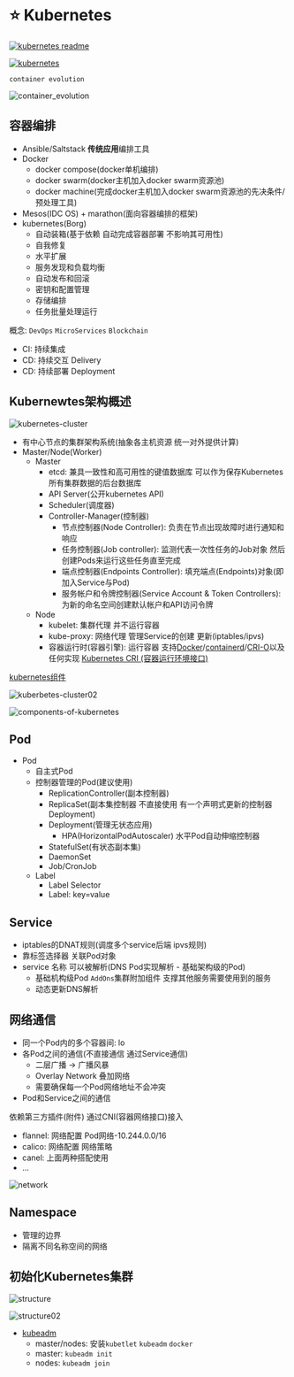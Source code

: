# ⭐ Kubernetes

[![kubernetes readme](https://img.shields.io/badge/Kubernetes-README-356DE3)](https://kubernetes.io/zh/docs/home/)

[![kubernetes](./icons/kubernetes.svg)](https://kubernetes.io/)

`container evolution`

![container_evolution](./icons/container_evolution.svg)

## 容器编排

- Ansible/Saltstack **传统应用**编排工具
- Docker
  - docker compose(docker单机编排)
  - docker swarm(docker主机加入docker swarm资源池)
  - docker machine(完成docker主机加入docker swarm资源池的先决条件/预处理工具)
- Mesos(IDC OS) + marathon(面向容器编排的框架)
- kubernetes(Borg)
  - 自动装箱(基于依赖 自动完成容器部署 不影响其可用性)
  - 自我修复
  - 水平扩展
  - 服务发现和负载均衡
  - 自动发布和回滚
  - 密钥和配置管理
  - 存储编排
  - 任务批量处理运行

概念: `DevOps` `MicroServices` `Blockchain`

- CI: 持续集成
- CD: 持续交互 Delivery
- CD: 持续部署 Deployment

## Kubernewtes架构概述

![kubernetes-cluster](./icons/kubernetes_cluster.png)

- 有中心节点的集群架构系统(抽象各主机资源 统一对外提供计算)
- Master/Node(Worker)
  - Master
    - etcd: 兼具一致性和高可用性的键值数据库 可以作为保存Kubernetes所有集群数据的后台数据库
    - API Server(公开kubernetes API)
    - Scheduler(调度器)
    - Controller-Manager(控制器)
      - 节点控制器(Node Controller): 负责在节点出现故障时进行通知和响应
      - 任务控制器(Job controller): 监测代表一次性任务的Job对象 然后创建Pods来运行这些任务直至完成
      - 端点控制器(Endpoints Controller): 填充端点(Endpoints)对象(即加入Service与Pod)
      - 服务帐户和令牌控制器(Service Account & Token Controllers): 为新的命名空间创建默认帐户和API访问令牌
  - Node
    - kubelet: 集群代理 并不运行容器
    - kube-proxy: 网络代理 管理Service的创建 更新(iptables/ipvs)
    - 容器运行时(容器引擎): 运行容器 支持[Docker](https://kubernetes.io/zh/docs/reference/kubectl/docker-cli-to-kubectl/)/[containerd](https://containerd.io/docs/)/[CRI-O](https://cri-o.io/#what-is-cri-o)以及任何实现 [Kubernetes CRI (容器运行环境接口)](https://github.com/kubernetes/community/blob/master/contributors/devel/sig-node/container-runtime-interface.md)

[kubernetes组件](https://kubernetes.io/zh/docs/concepts/overview/components/)

![kuberbetes-cluster02](./icons/kubernetes_cluster02.png)

![components-of-kubernetes](./icons/components-of-kubernetes.svg)

## Pod

- Pod
  - 自主式Pod
  - 控制器管理的Pod(建议使用)
    - ReplicationController(副本控制器)
    - ReplicaSet(副本集控制器 不直接使用 有一个声明式更新的控制器Deployment)
    - Deployment(管理无状态应用)
      - HPA(HorizontalPodAutoscaler) 水平Pod自动伸缩控制器
    - StatefulSet(有状态副本集)
    - DaemonSet
    - Job/CronJob
  - Label
    - Label Selector
    - Label: key=value

## Service

- iptables的DNAT规则(调度多个service后端 ipvs规则)
- 靠标签选择器 关联Pod对象
- service 名称 可以被解析(DNS Pod实现解析 - 基础架构级的Pod)
  - 基础机构级Pod `AddOns`集群附加组件 支撑其他服务需要使用到的服务
  - 动态更新DNS解析

## 网络通信

- 同一个Pod内的多个容器间: lo
- 各Pod之间的通信(不直接通信 通过Service通信)
  - 二层广播 -> 广播风暴
  - Overlay Network 叠加网络
  - 需要确保每一个Pod网络地址不会冲突
- Pod和Service之间的通信

依赖第三方插件(附件) 通过CNI(容器网络接口)接入

- flannel: 网络配置 Pod网络-10.244.0.0/16
- calico: 网络配置 网络策略
- canel: 上面两种搭配使用
- ...

![network](./icons/network.png)

## Namespace

- 管理的边界
- 隔离不同名称空间的网络

## 初始化Kubernetes集群

![structure](./icons/structure.png)

![structure02](./icons/structure02.png)

- [kubeadm](https://github.com/kubernetes/kubeadm)
  - master/nodes: 安装`kubetlet` `kubeadm` `docker`
  - master: `kubeadm init`
  - nodes: `kubeadm join`
